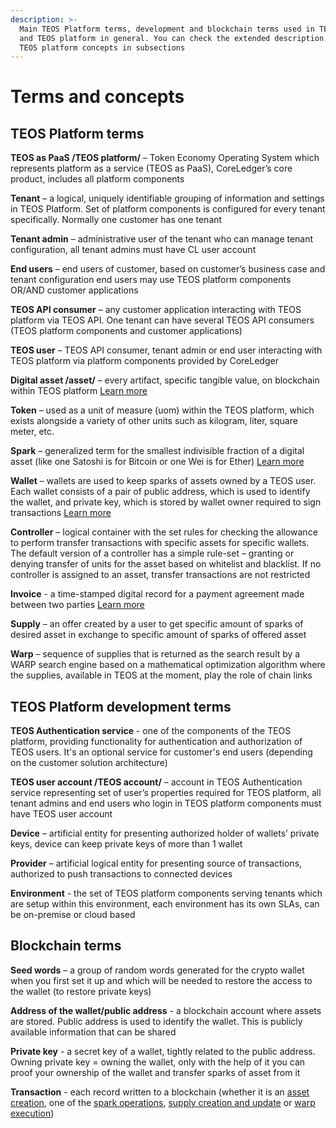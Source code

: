 ```yaml
---
description: >-
  Main TEOS Platform terms, development and blockchain terms used in TEOS API
  and TEOS platform in general. You can check the extended description of main
  TEOS platform concepts in subsections
---
```


# Terms and concepts

## TEOS Platform terms

**TEOS as PaaS /TEOS platform/** – Token Economy Operating System which represents platform as a service (TEOS as PaaS), CoreLedger’s core product, includes all platform components

**Tenant** – a logical, uniquely identifiable grouping of information and settings in TEOS Platform. Set of platform components is configured for every tenant specifically. Normally one customer has one tenant

**Tenant admin** – administrative user of the tenant who can manage tenant configuration, all tenant admins must have CL user account

**End users** – end users of customer, based on customer’s business case and tenant configuration end users may use TEOS platform components OR/AND customer applications

**TEOS API consumer** – any customer application interacting with TEOS platform via TEOS API. One tenant can have several TEOS API consumers (TEOS platform components and customer applications)

**TEOS user** – TEOS API consumer, tenant admin or end user interacting with TEOS platform via platform components provided by CoreLedger

**Digital asset /asset/** – every artifact, specific tangible value, on blockchain within TEOS platform [Learn more](asset.md)

**Token** – used as a unit of measure (uom) within the TEOS platform, which exists alongside a variety of other units such as kilogram, liter, square meter, etc.

**Spark** – generalized term for the smallest indivisible fraction of a digital asset (like one Satoshi is for Bitcoin or one Wei is for Ether) [Learn more](spark.md)

**Wallet** – wallets are used to keep sparks of assets owned by a TEOS user. Each wallet consists of a pair of public address, which is used to identify the wallet, and private key, which is stored by wallet owner required to sign transactions [Learn more](wallet.md)

**Controller** – logical container with the set rules for checking the allowance to perform transfer transactions with specific assets for specific wallets. The default version of a controller has a simple rule-set – granting or denying transfer of units for the asset based on whitelist and blacklist. If no controller is assigned to an asset, transfer transactions are not restricted

**Invoice** - a time-stamped digital record for a payment agreement made between two parties [Learn more](invoice.md)

**Supply** – an offer created by a user to get specific amount of sparks of desired asset in exchange to specific amount of sparks of offered asset

**Warp** – sequence of supplies that is returned as the search result by a WARP search engine based on a mathematical optimization algorithm where the supplies, available in TEOS at the moment, play the role of chain links



## TEOS Platform development terms

**TEOS Authentication service** - one of the components of the TEOS platform, providing functionality for authentication and authorization of TEOS users. It's an optional service for customer's end users (depending on the customer solution architecture)

**TEOS user account /TEOS account/** – account in TEOS Authentication service representing set of user’s properties required for TEOS platform, all tenant admins and end users who login in TEOS platform components must have TEOS user account

**Device** – artificial entity for presenting authorized holder of wallets’ private keys, device can keep private keys of more than 1 wallet

**Provider** – artificial logical entity for presenting source of transactions, authorized to push transactions to connected devices

**Environment** - the set of TEOS platform components serving tenants which are setup within this environment, each environment has its own SLAs, can be on-premise or cloud based



## Blockchain terms

**Seed words** – a group of random words generated for the crypto wallet when you first set it up and which will be needed to restore the access to the wallet (to restore private keys)

**Address of the wallet/public address** - a blockchain account where assets are stored. Public address is used to identify the wallet. This is publicly available information that can be shared

**Private key** - a secret key of a wallet, tightly related to the public address. Owning private key = owning the wallet, only with the help of it you can proof your ownership of the wallet and transfer sparks of asset from it

**Transaction** - each record written to a blockchain (whether it is an [asset creation](asset.md), one of the [spark operations](spark.md#spark-operations), [supply creation and update](supply.md) or [warp execution](warp.md))
